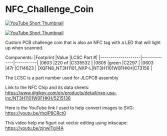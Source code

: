 # NFC_Challenge_Coin



[![YouTube Short Thumbnail](https://img.youtube.com/vi/7PobD3QF2VA/0.jpg)](https://www.youtube.com/watch?v=7PobD3QF2VA)

[![YouTube Short Thumbnail](https://img.youtube.com/vi/cfbgFfOkQzE/0.jpg)](https://www.youtube.com/watch?v=cfbgFfOkQzE)



Custom PCB challenge coin that is also an NFC tag with a LED that will light up when scanned.

Components:
|Footprint           |Value         |LCSC Part #|
|--------------------|--------------|-----------|
|0603                |220 nf        |C335532    |
|0805                |green         |C2297      |
|0603                |47r	          |C114623    |
|XQFN8_NT3H1101_NXP-L|NT3H1101W0FHKH|C73156     |

The LCSC is a part number used for JLCPCB assembly

Link to the NFC Chip and its data sheets: https://www.digikey.com/en/products/detail/nxp-usa-inc/NT3H1101W0FHKH/5215136

Here is the YouTube link I used to help convert images to SVG: https://youtu.be/rhqlP8CRct0

This video help me figurt out vector editing using inkscape: https://youtu.be/zjnwlTgil4A


